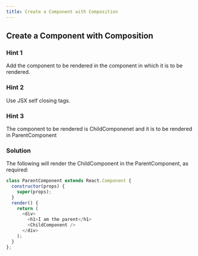 ```yaml
---
title: Create a Component with Composition
---
```

## Create a Component with Composition

### Hint 1

Add the component to be rendered in the component in which it is to be rendered.

### Hint 2

Use JSX self closing tags.

### Hint 3

The component to be rendered is ChildComponenet and it is to be rendered in ParentComponent

### Solution

The following will render the ChildComponent in the ParentComponent, as required:

````javascript
class ParentComponent extends React.Component {
  constructor(props) {
    super(props);
  }
  render() {
    return (
      <div>
        <h1>I am the parent</h1>
        <ChildComponent />
      </div>
    );
  }
};
````
